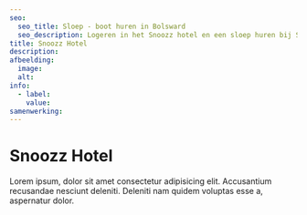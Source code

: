 ```yaml
---
seo:
  seo_title: Sloep - boot huren in Bolsward
  seo_description: Logeren in het Snoozz hotel en een sloep huren bij Sloepverhuur Bolsward.
title: Snoozz Hotel
description:
afbeelding:
  image:
  alt:
info:
  - label:
    value:
samenwerking:
---
```


# Snoozz Hotel

Lorem ipsum, dolor sit amet consectetur adipisicing elit. Accusantium recusandae nesciunt deleniti. Deleniti nam quidem voluptas esse a, aspernatur dolor.
